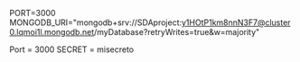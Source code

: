 PORT=3000
MONGODB_URI="mongodb+srv://SDAproject:y1HOtP1km8nnN3F7@cluster0.lqmoi1l.mongodb.net/myDatabase?retryWrites=true&w=majority"

Port = 3000
SECRET = misecreto